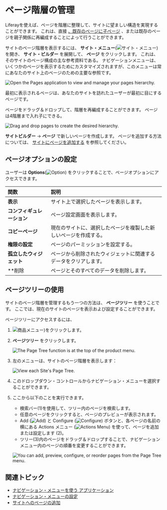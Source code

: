# ページ階層の管理

Liferayを使えば、ページを階層に整理して、サイトに望ましい構造を実現することができます。 これは、直接 [、既存のページに子ページ](../creating-pages/adding-pages/adding-a-page-to-a-site.md#adding-a-child-page) 、または既存のページを親子関係に再編成することによって行うことができます。

サイトのページ階層を表示するには、 **サイト・メニュー**(![サイト・メニュー](../../images/icon-product-menu.png))を開き、 **サイト・ビルダー** を展開して、 **ページ** をクリックします。 これは、そのサイトのページ構成の主な参考資料である。 ナビゲーションメニューは、いくつかのページを表示するためにカスタマイズされますが、このメニューは常にあなたのサイト上のページのための主要な参照です。

![Open the Pages application to view and manage your pages hierarchy.](./managing-page-hierarchies/images/01.png)

最初に表示されるページは、あなたのサイトを訪れたユーザーが最初に目にするページです。

ページをドラッグ＆ドロップして、階層を再編成することができます。 ページは4階層まで入れ子にできる。

![Drag and drop pages to create the desired hierarchy.](./managing-page-hierarchies/images/02.png)

**サイトビルダー** &rarr; **ページ** で新しいページを作成します。 ページを追加する方法については、 [サイトにページを追加する](../creating-pages/adding-pages/adding-a-page-to-a-site.md) を参照してください。

## ページオプションの設定

ユーザーは **Options**(![Option](../../images/icon-options.png)) をクリックすることで、ページオプションにアクセスできます。

| 関数              | 説明                               |
| :-------------- | :------------------------------- |
| **表示** | サイト上で選択したページを表示します。              |
| **コンフィギュレーション** | ページ設定画面を表示します。                   |
| **コピーページ** | 現在のサイトに、選択したページを複製した新しいページを作成する。 |
| **権限の設定** | ページのパーミッションを設定する。                |
| **孤立したウィジェット** | ページから削除されたウィジェットに関連するデータをクリアします。 |
| **削除          | ページとそのすべてのデータを削除します。             |

## ページツリーの使用

サイトのページ階層を管理するもう一つの方法は、 **ページツリー** を使うことです。 ここでは、現在のサイトのページを表示および設定することができます。

ページツリーにアクセスするには、

1. ![商品メニュー](../../images/icon-product-menu.png))をクリックします。

1. **ページツリー** をクリックします。

   ![The Page Tree function is at the top of the product menu.](./managing-page-hierarchies/images/03.png)

1. 左のメニューは、サイトのページ階層を表示します：

   ![View each Site's Page Tree.](./managing-page-hierarchies/images/04.png)

1. このドロップダウン・コントロールからナビゲーション・メニューを選択することができます。

1. ここから以下のことを実行できます。

   - 検索バー(1)を使用して、ツリー内のページを検索します。
   - 任意のページをクリックすると、ページのプレビューが表示されます。
   - Add (![Add](../../images/icon-plus.png)) と Configure (![Configure](../../images/icon-settings.png)) ボタンと、各ページの名前の横にある Actions メニュー (![Actions Menu](../../images/icon-actions.png)) を使って、ページを追加または設定します (2)。
   - ツリー(3)内のページをドラッグ＆ドロップすることで、ナビゲーションメニュー内のページの順番を変更することができます。

   ![You can add, preview, configure, or reorder pages from the Page Tree menu.](./managing-page-hierarchies/images/05.png)

## 関連トピック

* [ナビゲーション・メニューを使う アプリケーション](./using-the-navigation-menus-application.md)
* [ナビゲーション・メニューの設定](./configuring-menu-displays.md)
* [サイトへのページの追加](../creating-pages/adding-pages/adding-a-page-to-a-site.md)
